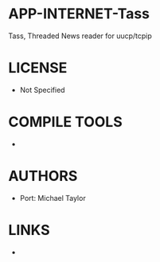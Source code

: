 APP-INTERNET-Tass
=================

Tass, Threaded News reader for uucp/tcpip 


LICENSE
===============
* Not Specified

COMPILE TOOLS
===============
* 

AUTHORS
===============
* Port: Michael Taylor

LINKS
===============
* 
